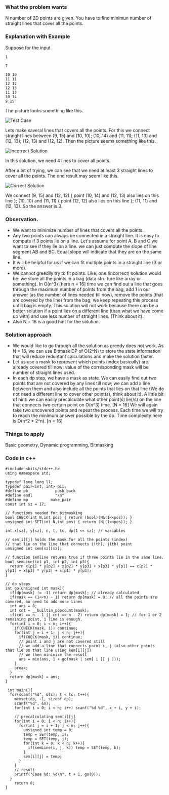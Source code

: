 ### What the problem wants
N number of 2D points are given. You have to find minimun number of straight lines that cover all the points.
### Explanation with Example
Suppose for the input
```
1

7

10 10
11 11
12 12
12 13
11 13
10 14
9 15
```
The picture looks something like this.

![Test Case](https://i.imgur.com/tQIYCFZ.png)

Lets make saveral lines that covers all the points. For this we connect straight lines between (9, 15) and (10, 10); (10, 14) and (11, 11); (11, 13) and (12, 13); (12, 13) and (12, 12).
Then the picture seems something like this.

![Incorrect Solution](https://i.imgur.com/3njMU7b.png)

In this solution, we need 4 lines to cover all points.

After a bit of trying, we can see that we need at least 3 straight lines to cover all the points. The one result may seem like this. 

![Correct Solution](https://i.imgur.com/tdvAN2P.png)

We connect (9, 15) and (12, 12) { point (10, 14) and (12, 13) also lies on this line }; (10, 10) and (11, 11) { point (12, 12) also lies on this line }; (11, 11) and (12, 13). So the answer is 3.

### Observation.
- We want to minimize number of lines that covers all the points.
- Any two points can always be connected in a straight line. It is easy to compute if 3 points lie on a line. Let's assume for point A, B and C we want to see if they lie on a line. we can just compute the slope of line segment AB and BC. Equal slope will indicate that they are on the same line.
- It will be helpful for us if we can fit multiple points in a straight line (3 or more).  
- We cannot greedily try to fit points. Like, one (incorrect) solution would be: we store all the points in a bag (data stru ture like array or something). In O(n^3) [here n = 16] time we can find out a line that goes through the maximum number of points from the bag, add 1 in our answer (as the number of lines needed till now), remove the points (that are covered by the line) from the bag; we keep repeating this process untill bag is empty. This solution will not work because there can be a better solution if a point lies on a different line (than what we have come up with) and use less number of straight lines. (Think about it).
- Also N = 16 is a good hint for the solution.

### Solution approach
- We would like to go through all the solution as greedy does not work. As N = 16, we can use Bitmask DP of O(2^N) to store the state information that will reduce reduntant calculations and make the solution faster.
- Let us use a mask to represent which points (index basically) are already covered till now; value of the corresponding mask will be number of straight lines used. 
- In each dp step, we have a mask as state. We can easily find out two points that are not covered by any lines till now; we can add a line between them and also include all the points that lies on that line (We do not need a different line to cover other point(s), think about it). A little bit of hint: we can easily precalculate what other point(s) lie(/s) on the line that connects two certain point on O(n^3) time. [N = 16]
We will again take two uncovered points and repeat the process. Each time we will try to reach the minimum answer possible by the dp. Time complexity here is O(n^2 * 2^n). [n = 16]

### Things to apply
Basic geometry, Dynamic programming, Bitmasking

### Code in c++
```
#include <bits/stdc++.h>
using namespace std;

typedef long long ll;
typedef pair<int, int> pii;
#define pb            push_back
#define endl          "\n"
#define mp          make_pair
const int sz = 17;

// functions needed for bitmasking
bool CHECK(int N,int pos) { return (bool)(N&(1<<pos)); }
unsigned int SET(int N,int pos) { return (N|(1<<pos)); }

int x[sz], y[sz], n, t, tc, dp[1 << sz]; // variables

// sem[i][j] holds the mask for all the points (index)
// that lie on the line that connects i(th), j(th) point
unsigned int sem[sz][sz]; 

// function semline returns true if three points lie in the same line.
bool semLine(int p1, int p2, int p3){
  return x[p1] * y[p2] + x[p2] * y[p3] + x[p3] * y[p1] == x[p2] * y[p1] + x[p3] * y[p2] + x[p1] * y[p3];
}

// dp steps
int go(unsigned int mask){
  if(dp[mask] != -1) return dp[mask]; // already calculated
  if(mask == (1<<n) - 1) return dp[mask] = 0; // all the points are covered, no need to add more lines
  int ans = 8;
  int cnt = __builtin_popcount(mask); 
  if(cnt == n - 1 || cnt == n - 2) return dp[mask] = 1; // for 1 or 2 remaining point, 1 line is enough.
  for(int i = 0; i < n; i++){
    if(CHECK(mask, i)) continue;
    for(int j = i + 1; j < n; j++){
      if(CHECK(mask, j)) continue;
      // point i and j are not covered still
      // we add a line that connects point i, j (also other points that lie on that line using sem[i][j])
      // we then minimize the result
      ans = min(ans, 1 + go(mask | sem[ i ][ j ]));
    }
    break;
  }
  return dp[mask] = ans;
}

 int main(){
  for(scanf("%d", &tc); t < tc; t++){
    memset(dp, -1, sizeof dp);
    scanf("%d", &n);
    for(int i = 0; i < n; i++) scanf("%d %d", x + i, y + i);
    
    // precalculating sem[i][j]
    for(int i = 0; i < n; i++){
      for(int j = i + 1; j < n; j++){
        unsigned int temp = 0;
        temp = SET(temp, i);
        temp = SET(temp, j);
        for(int k = 0; k < n; k++){
          if(semLine(i, j, k)) temp = SET(temp, k);
        }
        sem[i][j] = temp;
      }
    }
    // result
    printf("Case %d: %d\n", t + 1, go(0));
  }
    return 0;
}
```
